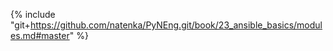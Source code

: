 {% include "git+https://github.com/natenka/PyNEng.git/book/23_ansible_basics/modules.md#master" %}

